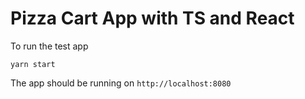 # Pizza Cart App with TS and React

To run the test app

```
yarn start
```

The app should be running on `http://localhost:8080`
